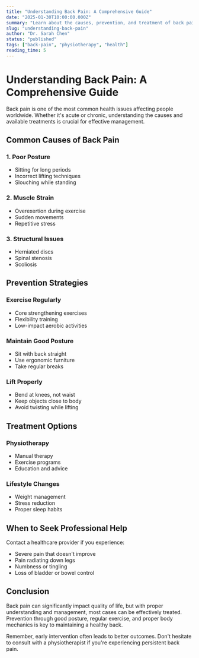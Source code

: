 ```yaml
---
title: "Understanding Back Pain: A Comprehensive Guide"
date: "2025-01-30T10:00:00.000Z"
summary: "Learn about the causes, prevention, and treatment of back pain through physiotherapy."
slug: "understanding-back-pain"
author: "Dr. Sarah Chen"
status: "published"
tags: ["back-pain", "physiotherapy", "health"]
reading_time: 5
---
```


# Understanding Back Pain: A Comprehensive Guide

Back pain is one of the most common health issues affecting people worldwide. Whether it's acute or chronic, understanding the causes and available treatments is crucial for effective management.

## Common Causes of Back Pain

### 1. Poor Posture
- Sitting for long periods
- Incorrect lifting techniques
- Slouching while standing

### 2. Muscle Strain
- Overexertion during exercise
- Sudden movements
- Repetitive stress

### 3. Structural Issues
- Herniated discs
- Spinal stenosis
- Scoliosis

## Prevention Strategies

### Exercise Regularly
- Core strengthening exercises
- Flexibility training
- Low-impact aerobic activities

### Maintain Good Posture
- Sit with back straight
- Use ergonomic furniture
- Take regular breaks

### Lift Properly
- Bend at knees, not waist
- Keep objects close to body
- Avoid twisting while lifting

## Treatment Options

### Physiotherapy
- Manual therapy
- Exercise programs
- Education and advice

### Lifestyle Changes
- Weight management
- Stress reduction
- Proper sleep habits

## When to Seek Professional Help

Contact a healthcare provider if you experience:
- Severe pain that doesn't improve
- Pain radiating down legs
- Numbness or tingling
- Loss of bladder or bowel control

## Conclusion

Back pain can significantly impact quality of life, but with proper understanding and management, most cases can be effectively treated. Prevention through good posture, regular exercise, and proper body mechanics is key to maintaining a healthy back.

Remember, early intervention often leads to better outcomes. Don't hesitate to consult with a physiotherapist if you're experiencing persistent back pain.
